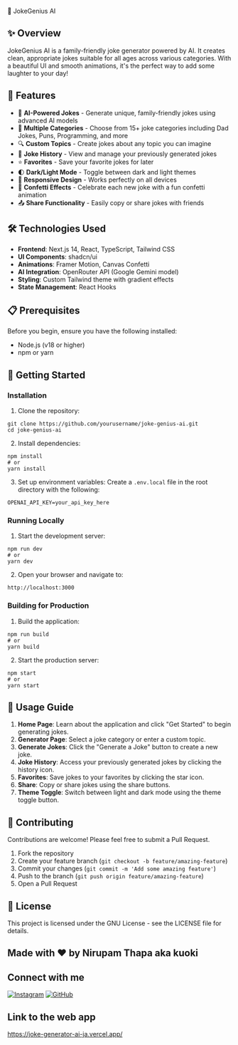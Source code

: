 📣 JokeGenius AI

## ✨ Overview

JokeGenius AI is a family-friendly joke generator powered by AI. It creates clean, appropriate jokes suitable for all ages across various categories. With a beautiful UI and smooth animations, it's the perfect way to add some laughter to your day!

## 🎯 Features

- 🤖 **AI-Powered Jokes** - Generate unique, family-friendly jokes using advanced AI models
- 🧩 **Multiple Categories** - Choose from 15+ joke categories including Dad Jokes, Puns, Programming, and more
- 🔍 **Custom Topics** - Create jokes about any topic you can imagine
- 💾 **Joke History** - View and manage your previously generated jokes
- ⭐ **Favorites** - Save your favorite jokes for later
- 🌓 **Dark/Light Mode** - Toggle between dark and light themes
- 📱 **Responsive Design** - Works perfectly on all devices
- 🎉 **Confetti Effects** - Celebrate each new joke with a fun confetti animation
- 📤 **Share Functionality** - Easily copy or share jokes with friends


## 🛠️ Technologies Used

- **Frontend**: Next.js 14, React, TypeScript, Tailwind CSS
- **UI Components**: shadcn/ui
- **Animations**: Framer Motion, Canvas Confetti
- **AI Integration**: OpenRouter API (Google Gemini model)
- **Styling**: Custom Tailwind theme with gradient effects
- **State Management**: React Hooks


## 📋 Prerequisites

Before you begin, ensure you have the following installed:

- Node.js (v18 or higher)
- npm or yarn


## 🚀 Getting Started

### Installation

1. Clone the repository:

```shellscript
git clone https://github.com/yourusername/joke-genius-ai.git
cd joke-genius-ai
```


2. Install dependencies:

```shellscript
npm install
# or
yarn install
```


3. Set up environment variables:
Create a `.env.local` file in the root directory with the following:

```plaintext
OPENAI_API_KEY=your_api_key_here
```




### Running Locally

1. Start the development server:

```shellscript
npm run dev
# or
yarn dev
```


2. Open your browser and navigate to:

```plaintext
http://localhost:3000
```




### Building for Production

1. Build the application:

```shellscript
npm run build
# or
yarn build
```


2. Start the production server:

```shellscript
npm start
# or
yarn start
```




## 📱 Usage Guide

1. **Home Page**: Learn about the application and click "Get Started" to begin generating jokes.
2. **Generator Page**: Select a joke category or enter a custom topic.
3. **Generate Jokes**: Click the "Generate a Joke" button to create a new joke.
4. **Joke History**: Access your previously generated jokes by clicking the history icon.
5. **Favorites**: Save jokes to your favorites by clicking the star icon.
6. **Share**: Copy or share jokes using the share buttons.
7. **Theme Toggle**: Switch between light and dark mode using the theme toggle button.




## 🤝 Contributing

Contributions are welcome! Please feel free to submit a Pull Request.

1. Fork the repository
2. Create your feature branch (`git checkout -b feature/amazing-feature`)
3. Commit your changes (`git commit -m 'Add some amazing feature'`)
4. Push to the branch (`git push origin feature/amazing-feature`)
5. Open a Pull Request


## 📄 License

This project is licensed under the GNU License - see the LICENSE file for details.

## Made with ❤️ by Nirupam Thapa aka kuoki

## Connect with me

[![Instagram](https://img.shields.io/badge/Instagram-E4405F?style=for-the-badge&logo=instagram&logoColor=white)](https://instagram.com/kuoki/)
[![GitHub](https://img.shields.io/badge/GitHub-100000?style=for-the-badge&logo=github&logoColor=white)](https://github.com/kuokiii)

## Link to the web app

https://joke-generator-ai-ja.vercel.app/
